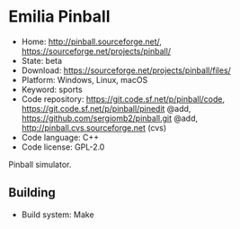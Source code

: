 # Emilia Pinball

- Home: http://pinball.sourceforge.net/, https://sourceforge.net/projects/pinball/
- State: beta
- Download: https://sourceforge.net/projects/pinball/files/
- Platform: Windows, Linux, macOS
- Keyword: sports
- Code repository: https://git.code.sf.net/p/pinball/code, https://git.code.sf.net/p/pinball/pinedit @add, https://github.com/sergiomb2/pinball.git @add, http://pinball.cvs.sourceforge.net (cvs)
- Code language: C++
- Code license: GPL-2.0

Pinball simulator.

## Building

- Build system: Make
